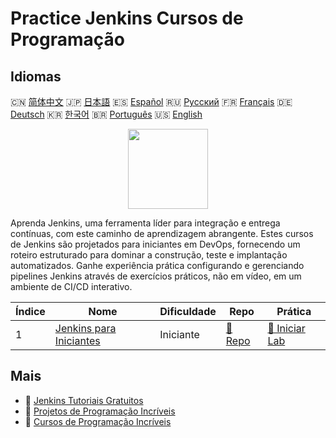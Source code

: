 # Practice Jenkins Cursos de Programação

## Idiomas

🇨🇳 [简体中文](README_zh.md) 🇯🇵 [日本語](README_ja.md) 🇪🇸 [Español](README_es.md) 🇷🇺 [Русский](README_ru.md) 🇫🇷 [Français](README_fr.md) 🇩🇪 [Deutsch](README_de.md) 🇰🇷 [한국어](README_ko.md) 🇧🇷 [Português](README_pt.md) 🇺🇸 [English](README.md) 

<div align="center">
<img width="128px" src="https://file.labex.io/path/VtELSfa4h1jh.png">
</div>

Aprenda Jenkins, uma ferramenta líder para integração e entrega contínuas, com este caminho de aprendizagem abrangente. Estes cursos de Jenkins são projetados para iniciantes em DevOps, fornecendo um roteiro estruturado para dominar a construção, teste e implantação automatizados. Ganhe experiência prática configurando e gerenciando pipelines Jenkins através de exercícios práticos, não em vídeo, em um ambiente de CI/CD interativo.

|   Índice | Nome                                                                         | Dificuldade   | Repo                                                           | Prática                                                             |
|----------|------------------------------------------------------------------------------|---------------|----------------------------------------------------------------|---------------------------------------------------------------------|
|        1 | [Jenkins para Iniciantes](https://labex.io/pt/courses/jenkins-for-beginners) | Iniciante     | [🔗 Repo](https://github.com/labex-labs/jenkins-for-beginners) | [🚀 Iniciar Lab](https://labex.io/pt/courses/jenkins-for-beginners) |

## Mais

- 🔗 [Jenkins Tutoriais Gratuitos](https://github.com/labex-labs/jenkins-free-tutorials)
- 🔗 [Projetos de Programação Incríveis](https://github.com/labex-labs/awesome-programming-projects)
- 🔗 [Cursos de Programação Incríveis](https://github.com/labex-labs/awesome-programming-courses)

